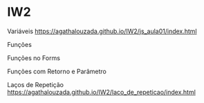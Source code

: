 # IW2

Variáveis
https://agathalouzada.github.io/IW2/js_aula01/index.html

Funções


Funções no Forms


Funções com Retorno e Parâmetro


Laços de Repetição
https://agathalouzada.github.io/IW2/laco_de_repeticao/index.html




